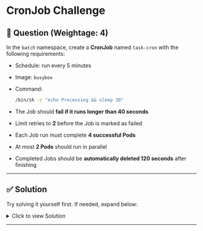 # CronJob Challenge

## 🔹 Question (Weightage: 4)

In the `batch` namespace, create a **CronJob** named `task-cron` with the following requirements:

* Schedule: run every 5 minutes
* Image: `busybox`
* Command:

  ```bash
  /bin/sh -c "echo Processing && sleep 30"
  ```
* The Job should **fail if it runs longer than 40 seconds**
* Limit retries to **2** before the Job is marked as failed
* Each Job run must complete **4 successful Pods**
* At most **2 Pods** should run in parallel
* Completed Jobs should be **automatically deleted 120 seconds** after finishing

---

## ✅ Solution

Try solving it yourself first. If needed, expand below:

<details>
<summary>Click to view Solution</summary>

```yaml
apiVersion: batch/v1
kind: CronJob
metadata:
  name: task-cron
  namespace: batch
spec:
  schedule: "*/5 * * * *"   # Run every 5 minutes
  jobTemplate:
    spec:
      backoffLimit: 2                   # Fail after 2 retries
      completions: 4                    # Must complete 4 successful Pods
      parallelism: 2                    # Run 2 Pods at a time
      ttlSecondsAfterFinished: 120      # Clean up Job 120s after finishing
      activeDeadlineSeconds: 40         # Fail Job if runs > 40 seconds
      template:
        spec:
          restartPolicy: Never
          containers:
          - name: task
            image: busybox
            command: ["/bin/sh", "-c", "echo Processing && sleep 30"]
```

</details>

---

